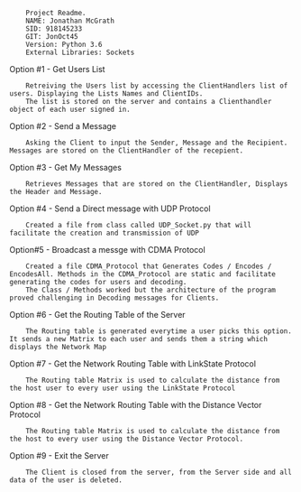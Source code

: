         Project Readme.
        NAME: Jonathan McGrath
        SID: 918145233
        GIT: JonOct45
        Version: Python 3.6
        External Libraries: Sockets



Option #1 - Get Users List

        Retreiving the Users list by accessing the ClientHandlers list of users. Displaying the Lists Names and ClientIDs.
        The list is stored on the server and contains a Clienthandler object of each user signed in. 


Option #2 - Send a Message

        Asking the Client to input the Sender, Message and the Recipient. Messages are stored on the ClientHandler of the recepient.
        
Option #3 - Get My Messages

        Retrieves Messages that are stored on the ClientHandler, Displays the Header and Message.

Option #4 - Send a Direct message with UDP Protocol

        Created a file from class called UDP_Socket.py that will facilitate the creation and transmission of UDP

Option#5 - Broadcast a messge with CDMA Protocol

        Created a file CDMA_Protocol that Generates Codes / Encodes / EncodesAll. Methods in the CDMA_Protocol are static and facilitate generating the codes for users and decoding. 
        The Class / Methods worked but the architecture of the program proved challenging in Decoding messages for Clients. 


Option #6 - Get the Routing Table of the Server

        The Routing table is generated everytime a user picks this option. It sends a new Matrix to each user and sends them a string which displays the Network Map


Option #7 - Get the Network Routing Table with LinkState Protocol

        The Routing table Matrix is used to calculate the distance from the host user to every user using the LinkState Protocol


Option #8 - Get the Network Routing Table with the Distance Vector Protocol

        The Routing table Matrix is used to calculate the distance from the host to every user using the Distance Vector Protocol. 

Option #9 - Exit the Server

        The Client is closed from the server, from the Server side and all data of the user is deleted. 
